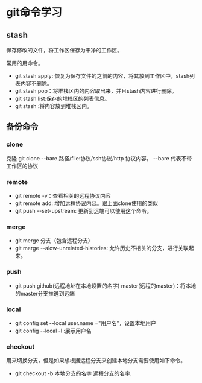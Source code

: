 # git命令学习

## stash

保存修改的文件，将工作区保存为干净的工作区。

常用的用命令。

- git stash apply: 恢复为保存文件的之前的内容，将其放到工作区中，stash列表内容不删除。
- git stash pop：将堆栈区内的内容取出来，并且stash内容进行删除。
- git stash list:保存的堆栈区的列表信息。
- git stash :将内容放到堆栈区内。

## 备份命令

### clone

克隆 git clone --bare 路径/file:协议/ssh协议/http 协议内容。 --bare 代表不带工作区的协议

### remote

- git remote -v：查看相关的远程协议内容
- git remote add: 增加远程协议内容。跟上面clone使用的类似
- git push --set-upstream: 更新到远端可以使用这个命令。

### merge

- git merge 分支（包含远程分支）
- git merge --alow-unrelated-histories: 允许历史不相关的分支，进行关联起来。

### push

- git push  github(远程地址在本地设置的名字) master(远程的master)：将本地的master分支推送到远端

### local

- git config set --local user.name ="用户名"，设置本地用户
- git config --local -l :展示用户名

### checkout

用来切换分支，但是如果想根据远程分支来创建本地分支需要使用如下命令。

- git checkout -b 本地分支的名字 远程分支的名字.
